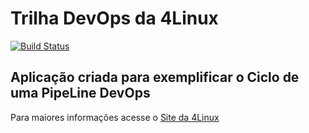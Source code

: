 # Trilha DevOps da 4Linux

<!--- Altere a Flag abaixo com sua URL do Travis --->
[![Build Status](https://www.travis-ci.org/alecio-rocha/DevOpsLab-HelloWorld.svg?branch=master)](https://www.travis-ci.org/alecio-rocha/DevOpsLab-HelloWorld)

## Aplicação criada para exemplificar o Ciclo de uma PipeLine DevOps


Para maiores informações acesse o [Site da 4Linux](https://www.4linux.com.br/cursos/devops)
